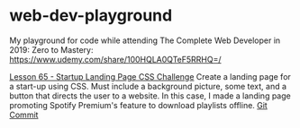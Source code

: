 # web-dev-playground
My playground for code while attending The Complete Web Developer in 2019: Zero to Mastery: https://www.udemy.com/share/100HQLA0QTeF5RRHQ=/


[Lesson 65 - Startup Landing Page CSS Challenge](https://abirrazzak.github.io/web-dev-playground/65-startup-landing-page/ "Lesson 65")
Create a landing page for a start-up using CSS. Must include a background picture, some text, and a button that directs the user to a website. In this case, I made a landing page promoting Spotify Premium's feature to download playlists offline.
[Git Commit](https://github.com/AbirRazzak/web-dev-playground/commit/4c2f2a4a6a7433bc4a9f3e74acc34e1a9d5ff93a)
